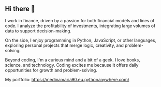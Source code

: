 ## Hi there 👋

I work in finance, driven by a passion for both financial models and lines of code. I analyze the profitability of investments, integrating large volumes of data to support decision-making.

On the side, I enjoy programming in Python, JavaScript, or other languages, exploring personal projects that merge logic, creativity, and problem-solving.

Beyond coding, I'm a curious mind and a bit of a geek. I love books, science, and technology. Coding excites me because it offers daily opportunities for growth and problem-solving. 

My portfolio: https://medinamaria90.eu.pythonanywhere.com/


